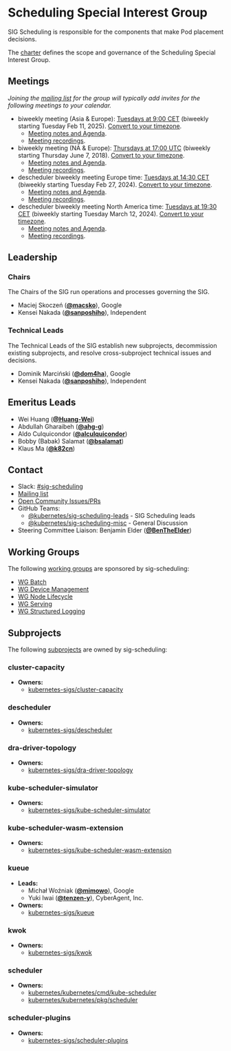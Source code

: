 <!---
This is an autogenerated file!

Please do not edit this file directly, but instead make changes to the
sigs.yaml file in the project root.

To understand how this file is generated, see https://git.k8s.io/community/generator/README.md
--->
# Scheduling Special Interest Group

SIG Scheduling is responsible for the components that make Pod placement decisions.

The [charter](charter.md) defines the scope and governance of the Scheduling Special Interest Group.

## Meetings
*Joining the [mailing list](https://groups.google.com/a/kubernetes.io/g/sig-scheduling) for the group will typically add invites for the following meetings to your calendar.*
* biweekly meeting (Asia & Europe): [Tuesdays at 9:00 CET](https://zoom.us/j/841218129) (biweekly starting Tuesday Feb 11, 2025). [Convert to your timezone](http://www.thetimezoneconverter.com/?t=9%3A00&tz=CET).
  * [Meeting notes and Agenda](https://docs.google.com/document/d/13mwye7nvrmV11q9_Eg77z-1w3X7Q1GTbslpml4J7F3A/edit).
  * [Meeting recordings](https://www.youtube.com/watch?v=PweKj6SU7UA&list=PL69nYSiGNLP2vwzcCOhxrL3JVBc-eaJWI).
* biweekly meeting (NA & Europe): [Thursdays at 17:00 UTC](https://zoom.us/j/841218129) (biweekly starting Thursday June 7, 2018). [Convert to your timezone](http://www.thetimezoneconverter.com/?t=17%3A00&tz=UTC).
  * [Meeting notes and Agenda](https://docs.google.com/document/d/13mwye7nvrmV11q9_Eg77z-1w3X7Q1GTbslpml4J7F3A/edit).
  * [Meeting recordings](https://www.youtube.com/watch?v=PweKj6SU7UA&list=PL69nYSiGNLP2vwzcCOhxrL3JVBc-eaJWI).
* descheduler biweekly meeting Europe time: [Tuesdays at 14:30 CET](https://zoom.us/j/841218129) (biweekly starting Tuesday Feb 27, 2024). [Convert to your timezone](http://www.thetimezoneconverter.com/?t=14%3A30&tz=CET).
  * [Meeting notes and Agenda](https://docs.google.com/document/d/1Ang5shAFxuylO2RXMFGO7uxSe-IX3Y3PxoKIn1yPIEQ).
  * [Meeting recordings](https://youtube.com/playlist?list=PLEafaZMk8MYYqoSncOkL8uutIcTsUQE_g).
* descheduler biweekly meeting North America time: [Tuesdays at 19:30 CET](https://zoom.us/j/841218129) (biweekly starting Tuesday March 12, 2024). [Convert to your timezone](http://www.thetimezoneconverter.com/?t=19%3A30&tz=CET).
  * [Meeting notes and Agenda](https://docs.google.com/document/d/1Ang5shAFxuylO2RXMFGO7uxSe-IX3Y3PxoKIn1yPIEQ).
  * [Meeting recordings](https://youtube.com/playlist?list=PLEafaZMk8MYYqoSncOkL8uutIcTsUQE_g).

## Leadership

### Chairs
The Chairs of the SIG run operations and processes governing the SIG.

* Maciej Skoczeń (**[@macsko](https://github.com/macsko)**), Google
* Kensei Nakada (**[@sanposhiho](https://github.com/sanposhiho)**), Independent

### Technical Leads
The Technical Leads of the SIG establish new subprojects, decommission existing
subprojects, and resolve cross-subproject technical issues and decisions.

* Dominik Marciński (**[@dom4ha](https://github.com/dom4ha)**), Google
* Kensei Nakada (**[@sanposhiho](https://github.com/sanposhiho)**), Independent

## Emeritus Leads

* Wei Huang (**[@Huang-Wei](https://github.com/Huang-Wei)**)
* Abdullah Gharaibeh (**[@ahg-g](https://github.com/ahg-g)**)
* Aldo Culquicondor (**[@alculquicondor](https://github.com/alculquicondor)**)
* Bobby (Babak) Salamat (**[@bsalamat](https://github.com/bsalamat)**)
* Klaus Ma (**[@k82cn](https://github.com/k82cn)**)

## Contact
- Slack: [#sig-scheduling](https://kubernetes.slack.com/messages/sig-scheduling)
- [Mailing list](https://groups.google.com/a/kubernetes.io/g/sig-scheduling)
- [Open Community Issues/PRs](https://github.com/kubernetes/community/labels/sig%2Fscheduling)
- GitHub Teams:
    - [@kubernetes/sig-scheduling-leads](https://github.com/orgs/kubernetes/teams/sig-scheduling-leads) - SIG Scheduling leads
    - [@kubernetes/sig-scheduling-misc](https://github.com/orgs/kubernetes/teams/sig-scheduling-misc) - General Discussion
- Steering Committee Liaison: Benjamin Elder (**[@BenTheElder](https://github.com/BenTheElder)**)

## Working Groups

The following [working groups][working-group-definition] are sponsored by sig-scheduling:
* [WG Batch](/wg-batch)
* [WG Device Management](/wg-device-management)
* [WG Node Lifecycle](/wg-node-lifecycle)
* [WG Serving](/wg-serving)
* [WG Structured Logging](/wg-structured-logging)


## Subprojects

The following [subprojects][subproject-definition] are owned by sig-scheduling:
### cluster-capacity
- **Owners:**
  - [kubernetes-sigs/cluster-capacity](https://github.com/kubernetes-sigs/cluster-capacity/blob/master/OWNERS)
### descheduler
- **Owners:**
  - [kubernetes-sigs/descheduler](https://github.com/kubernetes-sigs/descheduler/blob/master/OWNERS)
### dra-driver-topology
- **Owners:**
  - [kubernetes-sigs/dra-driver-topology](https://github.com/kubernetes-sigs/dra-driver-topology/blob/main/OWNERS)
### kube-scheduler-simulator
- **Owners:**
  - [kubernetes-sigs/kube-scheduler-simulator](https://github.com/kubernetes-sigs/kube-scheduler-simulator/blob/master/OWNERS)
### kube-scheduler-wasm-extension
- **Owners:**
  - [kubernetes-sigs/kube-scheduler-wasm-extension](https://github.com/kubernetes-sigs/kube-scheduler-wasm-extension/blob/main/OWNERS)
### kueue
- **Leads:**
  - Michał Woźniak (**[@mimowo](https://github.com/mimowo)**), Google
  - Yuki Iwai (**[@tenzen-y](https://github.com/tenzen-y)**), CyberAgent, Inc.
- **Owners:**
  - [kubernetes-sigs/kueue](https://github.com/kubernetes-sigs/kueue/blob/main/OWNERS)
### kwok
- **Owners:**
  - [kubernetes-sigs/kwok](https://github.com/kubernetes-sigs/kwok/blob/main/OWNERS)
### scheduler
- **Owners:**
  - [kubernetes/kubernetes/cmd/kube-scheduler](https://github.com/kubernetes/kubernetes/blob/master/cmd/kube-scheduler/OWNERS)
  - [kubernetes/kubernetes/pkg/scheduler](https://github.com/kubernetes/kubernetes/blob/master/pkg/scheduler/OWNERS)
### scheduler-plugins
- **Owners:**
  - [kubernetes-sigs/scheduler-plugins](https://github.com/kubernetes-sigs/scheduler-plugins/blob/master/OWNERS)

[subproject-definition]: https://github.com/kubernetes/community/blob/master/governance.md#subprojects
[working-group-definition]: https://github.com/kubernetes/community/blob/master/governance.md#working-groups
<!-- BEGIN CUSTOM CONTENT -->

<!-- END CUSTOM CONTENT -->
